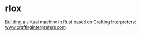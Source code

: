 # rlox
Building a virtual machine in Rust based on Crafting Interpreters: www.craftinginterpreters.com

